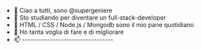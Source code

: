 - 👋 Ciao a tutti, sono @supergeniere
- 👀 Sto studiando per diventare un full-stack-developer
- 🌱 HTML / CSS / Node.js / Mongodb sono il mio pane quotidiano
- 💞️ Ho tanta voglia di fare e di migliorare
- 📫  ---------------------------------
